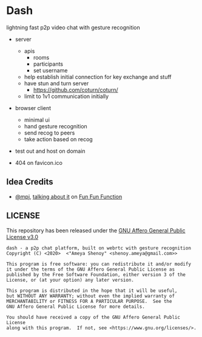 
# Dash

lightning fast p2p video chat with gesture recognition

- server
  - apis
    - rooms
    - participants
    - set username
  - help establish initial connection for key exchange and stuff
  - have stun and turn server
    - https://github.com/coturn/coturn/
  - limit to 1v1 communication initially

- browser client
  - minimal ui
  - hand gesture recognition
  - send recog to peers
  - take action based on recog

- test out and host on domain
- 404 on favicon.ico


## Idea Credits

- [@mpj](https://twitter.com/mpjme), [talking about it](https://youtu.be/6To3Rt4w3ys?t=324) on [Fun Fun Function](https://www.youtube.com/c/funfunfunction)


## LICENSE

This repository has been released under the [GNU Affero General Public License v3.0](LICENSE.txt)

```
dash - a p2p chat platform, built on webrtc with gesture recognition
Copyright (C) <2020>  <"Ameya Shenoy" <shenoy.ameya@gmail.com>>

This program is free software: you can redistribute it and/or modify
it under the terms of the GNU Affero General Public License as
published by the Free Software Foundation, either version 3 of the
License, or (at your option) any later version.

This program is distributed in the hope that it will be useful,
but WITHOUT ANY WARRANTY; without even the implied warranty of
MERCHANTABILITY or FITNESS FOR A PARTICULAR PURPOSE.  See the
GNU Affero General Public License for more details.

You should have received a copy of the GNU Affero General Public License
along with this program.  If not, see <https://www.gnu.org/licenses/>.
```

